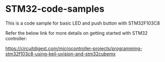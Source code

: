 # STM32-code-samples

This is a code sample for basic LED and push button with STM32F103C8


Refer the below link for more details on getting started with STM32 controller:

https://circuitdigest.com/microcontroller-projects/programming-stm32f103c8-using-keil-uvision-and-stm32cubemx
